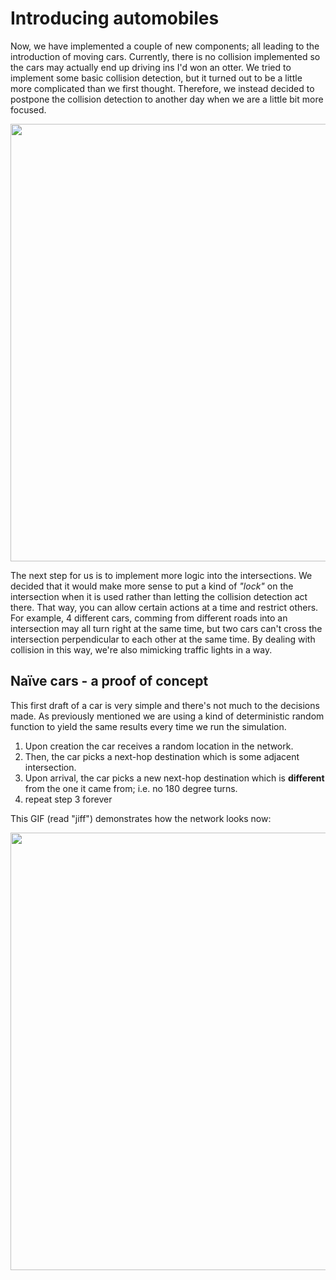 # Introducing automobiles

Now, we have implemented a couple of new components; all leading to the introduction of moving cars. Currently, there is no collision implemented so the cars may actually end up driving ins I'd won an otter. We tried to implement some basic collision detection, but it turned out to be a little more complicated than we first thought. Therefore, we instead decided to postpone the collision detection to another day when we are a little bit more focused.

<img src="https://imgur.com/onEYwNA.png" width="700px">

The next step for us is to implement more logic into the intersections. We decided that it would make more sense to put a kind of _"lock"_ on the intersection when it is used rather than letting the collision detection act there. That way, you can allow certain actions at a time and restrict others. For example, 4 different cars, comming from different roads into an intersection may all turn right at the same time, but two cars can't cross the intersection perpendicular to each other at the same time. By dealing with collision in this way, we're also mimicking traffic lights in a way. 

## Naïve cars - a proof of concept

This first draft of a car is very simple and there's not much to the decisions made. As previously mentioned we are using a kind of deterministic random function to yield the same results every time we run the simulation.

1. Upon creation the car receives a random location in the network. 
2. Then, the car picks a next-hop destination which is some adjacent intersection.
3. Upon arrival, the car picks a new next-hop destination which is **different** from the one it came from; i.e. no 180 degree turns.
4. repeat step 3 forever

This GIF (read "jiff") demonstrates how the network looks now:

<img src="https://imgur.com/X6Ajelh.gif" width="700">
